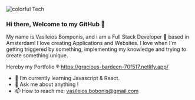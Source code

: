 
![ colorful Tech ](Chain-25380.gif) [](Chain-25380.gif)

### Hi there, Welcome to my GitHub 👋



My name is Vasileios Bomponis, and i am a Full Stack Developer 🚀 based in Amsterdam! I love creating Applications and Websites. I love when I'm getting triggered by something, implementing my knowledge and trying to create something unique.

Hereby my Portfolio ® https://gracious-bardeen-70f517.netlify.app/

- 🌱 I’m currently learning Javascript & React.
- 💬 Ask me about anything !
- 📫 How to reach me: vasileios.bobonis@gmail.com


